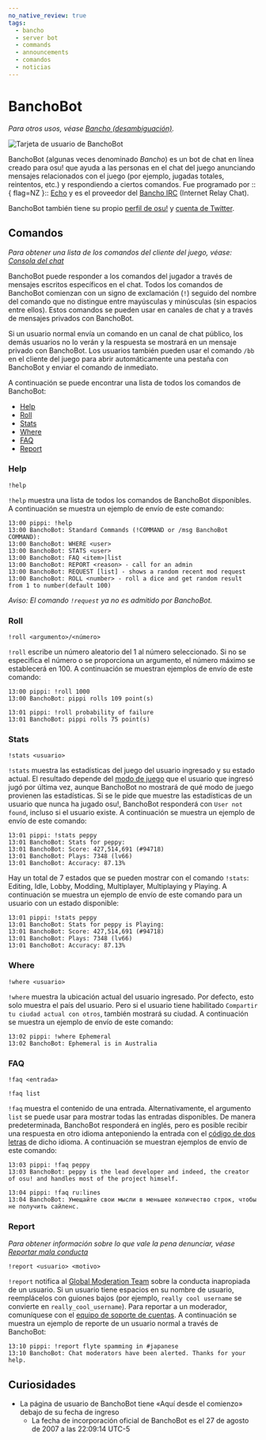```yaml
---
no_native_review: true
tags:
  - bancho
  - server bot
  - commands
  - announcements
  - comandos
  - noticias
---
```


# BanchoBot

*Para otros usos, véase [Bancho (desambiguación)](/wiki/Disambiguation/Bancho).*

![Tarjeta de usuario de BanchoBot](img/BanchoBot.jpg "Tarjeta de usuario de BanchoBot")

BanchoBot (algunas veces denominado *Bancho*) es un bot de chat en línea creado para osu! que ayuda a las personas en el chat del juego anunciando mensajes relacionados con el juego (por ejemplo, jugadas totales, reintentos, etc.) y respondiendo a ciertos comandos. Fue programado por ::{ flag=NZ }:: [Echo](https://osu.ppy.sh/users/431) y es el proveedor del [Bancho IRC](/wiki/Community/Internet_Relay_Chat) (Internet Relay Chat).

BanchoBot también tiene su propio [perfil de osu!](https://osu.ppy.sh/users/3) y [cuenta de Twitter](https://twitter.com/banchoboat).

## Comandos

*Para obtener una lista de los comandos del cliente del juego, véase: [Consola del chat](/wiki/Client/Interface/Chat_console#lista-de-comandos)*

BanchoBot puede responder a los comandos del jugador a través de mensajes escritos específicos en el chat. Todos los comandos de BanchoBot comienzan con un signo de exclamación (`!`) seguido del nombre del comando que no distingue entre mayúsculas y minúsculas (sin espacios entre ellos). Estos comandos se pueden usar en canales de chat y a través de mensajes privados con BanchoBot.

Si un usuario normal envía un comando en un canal de chat público, los demás usuarios no lo verán y la respuesta se mostrará en un mensaje privado con BanchoBot. Los usuarios también pueden usar el comando `/bb` en el cliente del juego para abrir automáticamente una pestaña con BanchoBot y enviar el comando de inmediato.

A continuación se puede encontrar una lista de todos los comandos de BanchoBot:

- [Help](#help)
- [Roll](#roll)
- [Stats](#stats)
- [Where](#where)
- [FAQ](#faq)
- [Report](#report)

### Help

```
!help
```

`!help` muestra una lista de todos los comandos de BanchoBot disponibles. A continuación se muestra un ejemplo de envío de este comando:

```
13:00 pippi: !help
13:00 BanchoBot: Standard Commands (!COMMAND or /msg BanchoBot COMMAND):
13:00 BanchoBot: WHERE <user>
13:00 BanchoBot: STATS <user>
13:00 BanchoBot: FAQ <item>|list
13:00 BanchoBot: REPORT <reason> - call for an admin
13:00 BanchoBot: REQUEST [list] - shows a random recent mod request
13:00 BanchoBot: ROLL <number> - roll a dice and get random result from 1 to number(default 100)
```

*Aviso: El comando `!request` ya no es admitido por BanchoBot.*

### Roll

```
!roll <argumento>/<número>
```

`!roll` escribe un número aleatorio del 1 al número seleccionado. Si no se especifica el número o se proporciona un argumento, el número máximo se establecerá en 100. A continuación se muestran ejemplos de envío de este comando:

```
13:00 pippi: !roll 1000
13:00 BanchoBot: pippi rolls 109 point(s)
```

```
13:01 pippi: !roll probability of failure
13:01 BanchoBot: pippi rolls 75 point(s)
```

### Stats

```
!stats <usuario>
```

`!stats` muestra las estadísticas del juego del usuario ingresado y su estado actual. El resultado depende del [modo de juego](/wiki/Game_mode) que el usuario que ingresó jugó por última vez, aunque BanchoBot no mostrará de qué modo de juego provienen las estadísticas. Si se le pide que muestre las estadísticas de un usuario que nunca ha jugado osu!, BanchoBot responderá con `User not found`, incluso si el usuario existe. A continuación se muestra un ejemplo de envío de este comando:

```
13:01 pippi: !stats peppy
13:01 BanchoBot: Stats for peppy:
13:01 BanchoBot: Score: 427,514,691 (#94718)
13:01 BanchoBot: Plays: 7348 (lv66)
13:01 BanchoBot: Accuracy: 87.13%
```

Hay un total de 7 estados que se pueden mostrar con el comando `!stats`: Editing, Idle, Lobby, Modding, Multiplayer, Multiplaying y Playing. A continuación se muestra un ejemplo de envío de este comando para un usuario con un estado disponible:

```
13:01 pippi: !stats peppy
13:01 BanchoBot: Stats for peppy is Playing:
13:01 BanchoBot: Score: 427,514,691 (#94718)
13:01 BanchoBot: Plays: 7348 (lv66)
13:01 BanchoBot: Accuracy: 87.13%
```

### Where

```
!where <usuario>
```

`!where` muestra la ubicación actual del usuario ingresado. Por defecto, esto solo muestra el país del usuario. Pero si el usuario tiene habilitado `Compartir tu ciudad actual con otros`, también mostrará su ciudad. A continuación se muestra un ejemplo de envío de este comando:

```
13:02 pippi: !where Ephemeral
13:02 BanchoBot: Ephemeral is in Australia
```

### FAQ

```
!faq <entrada>
```

```
!faq list
```

`!faq` muestra el contenido de una entrada. Alternativamente, el argumento `list` se puede usar para mostrar todas las entradas disponibles. De manera predeterminada, BanchoBot responderá en inglés, pero es posible recibir una respuesta en otro idioma anteponiendo la entrada con el [código de dos letras](/wiki/Article_styling_criteria/Formatting#configuraciones-regionales) de dicho idioma. A continuación se muestran ejemplos de envío de este comando:

```
13:03 pippi: !faq peppy
13:03 BanchoBot: peppy is the lead developer and indeed, the creator of osu! and handles most of the project himself.
```

```
13:04 pippi: !faq ru:lines
13:04 BanchoBot: Умещайте свои мысли в меньшее количество строк, чтобы не получить сайленс.
```

### Report

*Para obtener información sobre lo que vale la pena denunciar, véase [Reportar mala conducta](/wiki/Reporting_bad_behaviour)*

```
!report <usuario> <motivo>
```

`!report` notifica al [Global Moderation Team](/wiki/People/Global_Moderation_Team) sobre la conducta inapropiada de un usuario. Si un usuario tiene espacios en su nombre de usuario, reemplácelos con guiones bajos (por ejemplo, `really cool username` se convierte en `really_cool_username`). Para reportar a un moderador, comuníquese con el [equipo de soporte de cuentas](/wiki/People/Account_support_team#support@ppy.sh). A continuación se muestra un ejemplo de reporte de un usuario normal a través de BanchoBot:

```
13:10 pippi: !report flyte spamming in #japanese
13:10 BanchoBot: Chat moderators have been alerted. Thanks for your help.
```

## Curiosidades

- La página de usuario de BanchoBot tiene «Aquí desde el comienzo» debajo de su fecha de ingreso
  - La fecha de incorporación oficial de BanchoBot es el 27 de agosto de 2007 a las 22:09:14 UTC-5
